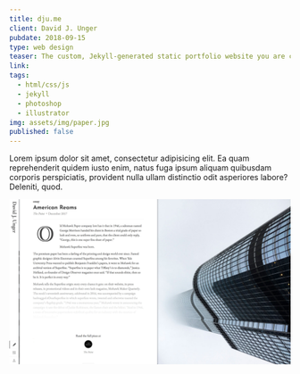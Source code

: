 ```yaml
---
title: dju.me
client: David J. Unger
pubdate: 2018-09-15 
type: web design
teaser: The custom, Jekyll-generated static portfolio website you are currently perusing 
link: 
tags: 
  - html/css/js
  - jekyll
  - photoshop
  - illustrator
img: assets/img/paper.jpg
published: false
---
```





Lorem ipsum dolor sit amet, consectetur adipisicing elit. Ea quam reprehenderit quidem iusto enim, natus fuga ipsum aliquam quibusdam corporis perspiciatis, provident nulla ullam distinctio odit asperiores labore? Deleniti, quod.


![writing single](/assets/img/dju-american_reams.jpg)